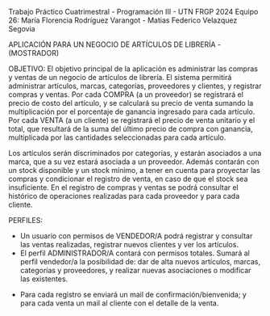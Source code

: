 Trabajo Práctico Cuatrimestral - Programación III - UTN FRGP 2024
Equipo 26: María Florencia Rodríguez Varangot - Matias Federico Velazquez Segovia

APLICACIÓN PARA UN NEGOCIO DE ARTÍCULOS DE LIBRERÍA - (MOSTRADOR)

OBJETIVO:
El objetivo principal de la aplicación es administrar las compras y ventas de un negocio de artículos de librería.
El sistema permitirá administrar artículos, marcas, categorías, proveedores y clientes, y registrar compras y ventas.
Por cada COMPRA (a un proveedor) se registrará el precio de costo del artículo, y se calculará su precio de venta sumando la multiplicación por el porcentaje de ganancia ingresado para cada artículo. Por cada VENTA (a un cliente) se registrará el precio de venta unitario y el total, que resultará de la suma del último precio de compra con ganancia, multiplicada por las cantidades seleccionadas para cada artículo. 

Los artículos serán discriminados por categorías, y estarán asociados a una marca, que a su vez estará asociada a un proveedor. Además contarán con un stock disponible y un stock mínimo, a tener en cuenta para proyectar las compras y condicionar el registro de venta, en caso de que el stock sea insuficiente.
En el registro de compras y ventas se podrá consultar el histórico de operaciones realizadas para cada proveedor y para cada cliente.

PERFILES:
- Un usuario con permisos de VENDEDOR/A podrá registrar y consultar las ventas realizadas, registrar nuevos clientes y ver los artículos.
- El perfil ADMINISTRADOR/A contará con permisos totales. Sumará al perfil vendedor/a la posibilidad de: dar de alta nuevos artículos, marcas, categorías y proveedores, y realizar nuevas asociaciones o modificar las existentes.

* Para cada registro se enviará un mail de confirmación/bienvenida; y para cada venta un mail al cliente con el detalle de la venta.

